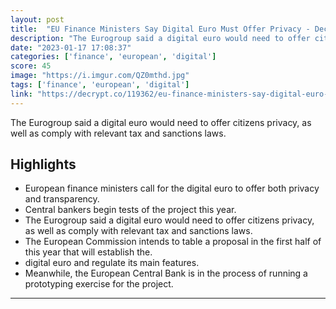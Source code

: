 ```yaml
---
layout: post
title:  "EU Finance Ministers Say Digital Euro Must Offer Privacy - Decrypt"
description: "The Eurogroup said a digital euro would need to offer citizens privacy, as well as comply with relevant tax and sanctions laws."
date: "2023-01-17 17:08:37"
categories: ['finance', 'european', 'digital']
score: 45
image: "https://i.imgur.com/QZ0mthd.jpg"
tags: ['finance', 'european', 'digital']
link: "https://decrypt.co/119362/eu-finance-ministers-say-digital-euro-must-offer-privacy"
---
```


The Eurogroup said a digital euro would need to offer citizens privacy, as well as comply with relevant tax and sanctions laws.

## Highlights

- European finance ministers call for the digital euro to offer both privacy and transparency.
- Central bankers begin tests of the project this year.
- The Eurogroup said a digital euro would need to offer citizens privacy, as well as comply with relevant tax and sanctions laws.
- The European Commission intends to table a proposal in the first half of this year that will establish the.
- digital euro and regulate its main features.
- Meanwhile, the European Central Bank is in the process of running a prototyping exercise for the project.

---
